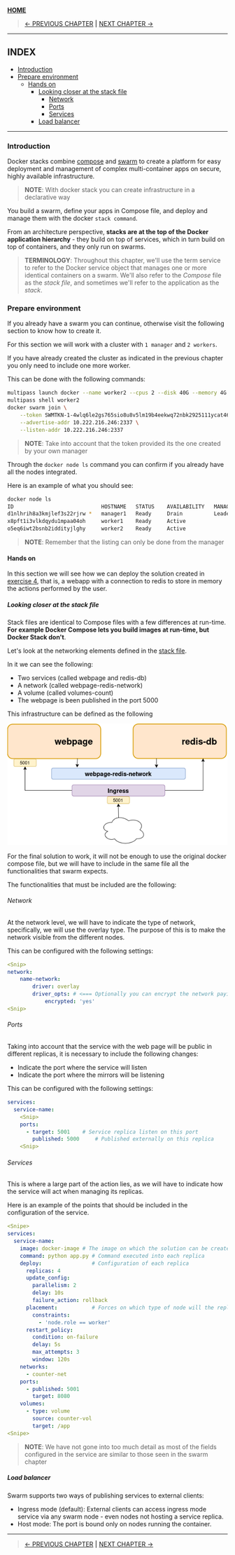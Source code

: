 [__HOME__](../../README.md)

> [<- PREVIOUS CHAPTER](./7-swarm.md) __|__ [NEXT CHAPTER ->](./9.network.md)
---


## INDEX
- [Introduction](#introduction)  
- [Prepare environment](#prepare-environment)  
  - [Hands on](#hands-on)  
    - [Looking closer at the stack file](#looking-closer-at-the-stack-file)  
      - [Network](#network)  
      - [Ports](#ports)  
      - [Services](#services)  
    - [Load balancer](#load-balancer)

---

### Introduction

Docker stacks combine [compose](./6-compose.md) and [swarm](7-swarm.md) to create a platform for easy deployment and management of complex multi-container apps on secure, highly available infrastructure.

> __NOTE__: With docker stack you can create infrastructure in a declarative way

You build a swarm, define your apps in Compose file, and deploy and manage them with the docker `stack command`.

From an architecture perspective, __stacks are at the top of the Docker application hierarchy__ - they build on top of services, which in turn build on top of containers, and they only run on swarms.

> __TERMINOLOGY__: Throughout this chapter, we'll use the term service to refer to the Docker service object that manages one or more identical containers on a swarm. We'll also refer to the _Compose_ file as the _stack file_, and sometimes we'll refer to the application as the _stack_.
    
### Prepare environment

If you already have a swarm you can continue, otherwise visit the following section to know how to create it.

For this section we will work with a cluster with `1 manager` and `2 workers`.

If you have already created the cluster as indicated in the previous chapter you only need to include one more worker.

This can be done with the following commands:
```bash
multipass launch docker --name worker2 --cpus 2 --disk 40G --memory 4G
multipass shell worker2
docker swarm join \
    --token SWMTKN-1-4wlq6le2gs765sio8u8v5lm19b4eekwq72nbk2925111ycat46-6garqnzdhojyzqk30p2l8fkhs 10.222.216.226:2377 \
    --advertise-addr 10.222.216.246:2337 \
    --listen-addr 10.222.216.246:2337
```

> __NOTE__: Take into account that the token provided its the one created by your own manager

Through the `docker node ls` command you can confirm if you already have all the nodes integrated.

Here is an example of what you should see:
```bash
docker node ls
ID                            HOSTNAME   STATUS    AVAILABILITY   MANAGER STATUS   ENGINE VERSION
d1nlhrih8a3kmjlef3s22rjrw *   manager1   Ready     Drain          Leader           28.1.1
x8pft1i3vlkdqydu1mpaa04oh     worker1    Ready     Active                          28.1.1
o5eq6iwt2bsnb2iddityjlghy     worker2    Ready     Active                          28.1.1
```

> __NOTE__: Remember that the listing can only be done from the manager

#### Hands on

In this section we will see how we can deploy the solution created in [exercise 4](../exercises/4-compose/README.md), that is, a webapp with a connection to redis to store in memory the actions performed by the user.

##### Looking closer at the stack file

Stack files are identical to Compose files with a few differences at run-time. __For example Docker Compose lets you build images at run-time, but Docker Stack don't__.

Let's look at the networking elements defined in the [stack file](../exercises/4-compose/compose.yaml).

In it we can see the following:
- Two services (called webpage and redis-db)
- A network (called webpage-redis-network)
- A volume (called volumes-count)
- The webpage is been published in the port 5000

This infrastructure can be defined as the following

![image](./static/8-stack/solution_stack.png)

For the final solution to work, it will not be enough to use the original docker compose file, but we will have to include in the same file all the functionalities that swarm expects.

The functionalities that must be included are the following:

###### Network

At the network level, we will have to indicate the type of network, specifically, we will use the overlay type. The purpose of this is to make the network visible from the different nodes.

This can be configured with the following settings:
```yaml
<Snip>
network:
    name-network:
        driver: overlay
        driver_opts: # <=== Optionally you can encrypt the network paying a cost of 10% (approximately) in performance
            encrypted: 'yes'
<Snip>
```

###### Ports

Taking into account that the service with the web page will be public in different replicas, it is necessary to include the following changes:
- Indicate the port where the service will listen
- Indicate the port where the mirrors will be listening

This can be configured with the following settings:
```yaml
services:
  service-name:
    <Snip>
    ports:
      - target: 5001    # Service replica listen on this port
        published: 5000     # Published externally on this replica
    <Snip>
```

###### Services

This is where a large part of the action lies, as we will have to indicate how the service will act when managing its replicas.

Here is an example of the points that should be included in the configuration of the service.

```yaml
<Snipe>
services:
  service-name:
    image: docker-image # The image on which the solution can be created (take into account that stack doesn't build images in run-time like compose)
    command: python app.py # Command executed into each replica
    deploy:                # Configuration of each replica
      replicas: 4
      update_config:
        parallelism: 2
        delay: 10s
        failure_action: rollback
      placement:           # Forces on which type of node will the replicas be created
        constraints:
          - 'node.role == worker'
      restart_policy:
        condition: on-failure
        delay: 5s
        max_attempts: 3
        window: 120s
    networks:
      - counter-net
    ports:
      - published: 5001
        target: 8080
    volumes:
      - type: volume
        source: counter-vol
        target: /app
<Snipe>
```

> __NOTE__: We have not gone into too much detail as most of the fields configured in the service are similar to those seen in the swarm chapter

##### Load balancer

Swarm supports two ways of publishing services to external clients:
- Ingress mode (default): External clients can access ingress mode service via any swarm node - even nodes not hosting a service replica. 
- Host mode: The port is bound only on nodes running the container.

---
> [<- PREVIOUS CHAPTER](./7-swarm.md) __|__ [NEXT CHAPTER ->](./9.network.md)
